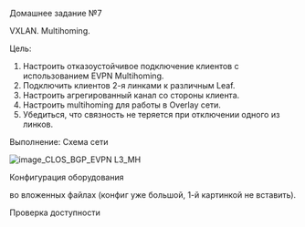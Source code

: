 Домашнее задание №7

VXLAN. Multihoming.

Цель:
1. Настроить отказоустойчивое подключение клиентов с использованием EVPN Multihoming.
2. Подключить клиентов 2-я линками к различным Leaf.
3. Настроить агрегированный канал со стороны клиента.
4. Настроить multihoming для работы в Overlay сети.
5. Убедиться, что связность не теряется при отключении одного из линков.

Выполнение:
Схема сети

![image_CLOS_BGP_EVPN L3_MH]()

Конфигурация оборудования

во вложенных файлах (конфиг уже большой, 1-й картинкой не вставить).

Проверка доступности
